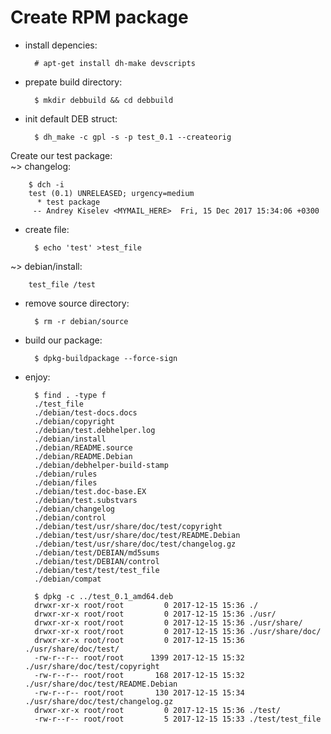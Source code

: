 # Create RPM package

- install depencies:

        # apt-get install dh-make devscripts

- prepate build directory:

        $ mkdir debbuild && cd debbuild

- init default DEB struct:

        $ dh_make -c gpl -s -p test_0.1 --createorig

Create our test package:</br>
~> changelog:

        $ dch -i
        test (0.1) UNRELEASED; urgency=medium
          * test package
         -- Andrey Kiselev <MYMAIL_HERE>  Fri, 15 Dec 2017 15:34:06 +0300

- create file:

        $ echo 'test' >test_file

~> debian/install:

        test_file /test

- remove source directory:

        $ rm -r debian/source

- build our package:

        $ dpkg-buildpackage --force-sign

- enjoy:

        $ find . -type f
        ./test_file
        ./debian/test-docs.docs
        ./debian/copyright
        ./debian/test.debhelper.log
        ./debian/install
        ./debian/README.source
        ./debian/README.Debian
        ./debian/debhelper-build-stamp
        ./debian/rules
        ./debian/files
        ./debian/test.doc-base.EX
        ./debian/test.substvars
        ./debian/changelog
        ./debian/control
        ./debian/test/usr/share/doc/test/copyright
        ./debian/test/usr/share/doc/test/README.Debian
        ./debian/test/usr/share/doc/test/changelog.gz
        ./debian/test/DEBIAN/md5sums
        ./debian/test/DEBIAN/control
        ./debian/test/test/test_file
        ./debian/compat

        $ dpkg -c ../test_0.1_amd64.deb
        drwxr-xr-x root/root         0 2017-12-15 15:36 ./
        drwxr-xr-x root/root         0 2017-12-15 15:36 ./usr/
        drwxr-xr-x root/root         0 2017-12-15 15:36 ./usr/share/
        drwxr-xr-x root/root         0 2017-12-15 15:36 ./usr/share/doc/
        drwxr-xr-x root/root         0 2017-12-15 15:36 ./usr/share/doc/test/
        -rw-r--r-- root/root      1399 2017-12-15 15:32 ./usr/share/doc/test/copyright
        -rw-r--r-- root/root       168 2017-12-15 15:32 ./usr/share/doc/test/README.Debian
        -rw-r--r-- root/root       130 2017-12-15 15:34 ./usr/share/doc/test/changelog.gz
        drwxr-xr-x root/root         0 2017-12-15 15:36 ./test/
        -rw-r--r-- root/root         5 2017-12-15 15:33 ./test/test_file
